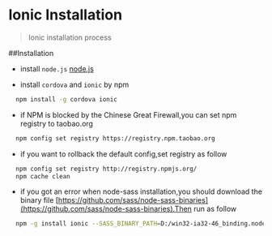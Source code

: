 Ionic Installation
================
> Ionic installation process

##Installation
* install `node.js`
[node.js](https://nodejs.org/dist/)

* install `cordova` and `ionic` by npm
```bash
  npm install -g cordova ionic
```
* if NPM is blocked by the Chinese Great Firewall,you can set npm registry to taobao.org
```bash
  npm config set registry https://registry.npm.taobao.org
```
* if you want to rollback the default config,set registry as follow
```bash
  npm config set registry http://registry.npmjs.org/
  npm cache clean
```

* if you got an error when node-sass installation,you should download the binary file [https://github.com/sass/node-sass-binaries](https://github.com/sass/node-sass-binaries).Then run as follow
```bash
  npm -g install ionic --SASS_BINARY_PATH=D:/win32-ia32-46_binding.node
```
